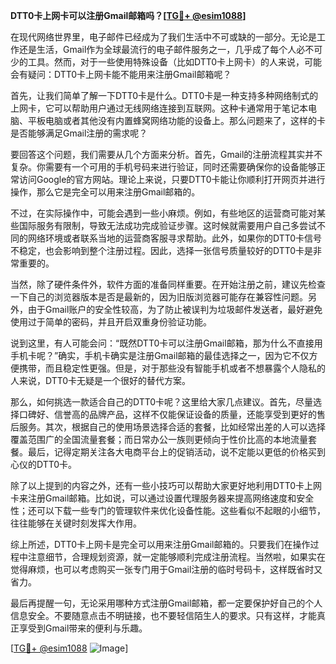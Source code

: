 **DTT0卡上网卡可以注册Gmail邮箱吗？[[TG💪+ @esim1088](https://t.me/s/esim1088)]**

在现代网络世界里，电子邮件已经成为了我们生活中不可或缺的一部分。无论是工作还是生活，Gmail作为全球最流行的电子邮件服务之一，几乎成了每个人必不可少的工具。然而，对于一些使用特殊设备（比如DTT0卡上网卡）的人来说，可能会有疑问：DTT0卡上网卡能不能用来注册Gmail邮箱呢？

首先，让我们简单了解一下DTT0卡是什么。DTT0卡是一种支持多种网络制式的上网卡，它可以帮助用户通过无线网络连接到互联网。这种卡通常用于笔记本电脑、平板电脑或者其他没有内置蜂窝网络功能的设备上。那么问题来了，这样的卡是否能够满足Gmail注册的需求呢？

要回答这个问题，我们需要从几个方面来分析。首先，Gmail的注册流程其实并不复杂。你需要有一个可用的手机号码来进行验证，同时还需要确保你的设备能够正常访问Google的官方网站。理论上来说，只要DTT0卡能让你顺利打开网页并进行操作，那么它是完全可以用来注册Gmail邮箱的。

不过，在实际操作中，可能会遇到一些小麻烦。例如，有些地区的运营商可能对某些国际服务有限制，导致无法成功完成验证步骤。这时候就需要用户自己多尝试不同的网络环境或者联系当地的运营商客服寻求帮助。此外，如果你的DTT0卡信号不稳定，也会影响到整个注册过程。因此，选择一张信号质量较好的DTT0卡是非常重要的。

当然，除了硬件条件外，软件方面的准备同样重要。在开始注册之前，建议先检查一下自己的浏览器版本是否是最新的，因为旧版浏览器可能存在兼容性问题。另外，由于Gmail账户的安全性较高，为了防止被误判为垃圾邮件发送者，最好避免使用过于简单的密码，并且开启双重身份验证功能。

说到这里，有人可能会问：“既然DTT0卡可以注册Gmail邮箱，那为什么不直接用手机卡呢？”确实，手机卡确实是注册Gmail邮箱的最佳选择之一，因为它不仅方便携带，而且稳定性更强。但是，对于那些没有智能手机或者不想暴露个人隐私的人来说，DTT0卡无疑是一个很好的替代方案。

那么，如何挑选一款适合自己的DTT0卡呢？这里给大家几点建议。首先，尽量选择口碑好、信誉高的品牌产品，这样不仅能保证设备的质量，还能享受到更好的售后服务。其次，根据自己的使用场景选择合适的套餐，比如经常出差的人可以选择覆盖范围广的全国流量套餐；而日常办公一族则更倾向于性价比高的本地流量套餐。最后，记得定期关注各大电商平台上的促销活动，说不定能以更低的价格买到心仪的DTT0卡。

除了以上提到的内容之外，还有一些小技巧可以帮助大家更好地利用DTT0卡上网卡来注册Gmail邮箱。比如说，可以通过设置代理服务器来提高网络速度和安全性；还可以下载一些专门的管理软件来优化设备性能。这些看似不起眼的小细节，往往能够在关键时刻发挥大作用。

综上所述，DTT0卡上网卡是完全可以用来注册Gmail邮箱的。只要我们在操作过程中注意细节，合理规划资源，就一定能够顺利完成注册流程。当然啦，如果实在觉得麻烦，也可以考虑购买一张专门用于Gmail注册的临时号码卡，这样既省时又省力。

最后再提醒一句，无论采用哪种方式注册Gmail邮箱，都一定要保护好自己的个人信息安全。不要随意点击不明链接，也不要轻信陌生人的要求。只有这样，才能真正享受到Gmail带来的便利与乐趣。

[[TG💪+ @esim1088](https://t.me/s/esim1088) ![Image](https://i.postimg.cc/4NQfJmqS/Snipaste-2025-05-13-00-14-12.png)]